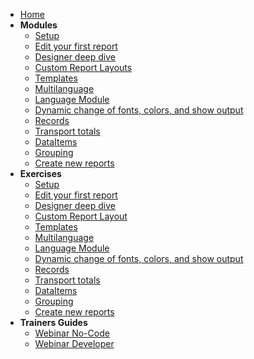 <!-- docs/_sidebar.md -->
<!-- [![ForNAV](/_media/ForNAV_logo_2f_250.png)](https://www.fornav.com/) -->

- [Home](README.md)
- **Modules**
  - [Setup](Modules/01%20Setup/Setup.Trainer.md)
  - [Edit your first report](Modules/02%20Edit%20your%20first%20report/EditYourFirstReport.Trainer.md)
  - [Designer deep dive](Modules/03%20Designer%20deep%20dive/DesignerDeepDive.Trainer.md)
  - [Custom Report Layouts](Modules/04%20Custom%20Report%20Layouts/CustomReportLayout.Trainer.md)
  - [Templates](Modules/05%20Templates/Templates.Trainer.md)
  - [Multilanguage](Modules/06%20Multilanguage/Multilanguage.Trainer.md)
  - [Language Module](modules/07%20Language/Language.Trainer.md)
  - [Dynamic change of fonts, colors, and show output](Modules/08%20Dynamic%20Change%20Fonts/DynamicChangeFonts.Trainer.md)
  - [Records](/Modules/09%20Records/Records.Trainer.md)
  - [Transport totals](/Modules/10%20Transport/Transport.Trainer.md)
  - [DataItems](/Modules/11%20DataItems/DataItems.Trainer.md)
  - [Grouping](/Modules/12%20Grouping/Grouping.Trainer.md)
  - [Create new reports](/Modules/13%20Create%20New%20Report/CreateNewReport.Trainer.md)
- **Exercises**
  - [Setup](Exercises/Setup.Exercise.md)
  - [Edit your first report](Exercises/EditYourFirstReport.Exercise.md)
  - [Designer deep dive](/Exercises/DesignerDeepDive.Exercise.md)
  - [Custom Report Layout](/Exercises/CustomReportLayout.Exercise.md)
  - [Templates](/Exercises/Templates.Exercise.md)
  - [Multilanguage](/Exercises/Multilanguage.Exercise.md)
  - [Language Module](/Exercises/Language.Exercise.md)
  - [Dynamic change of fonts, colors, and show output](/Exercises/DynamicChangeFonts.Exercise.md)
  - [Records](/Exercises/Records.Exercise.md)
  - [Transport totals](/Exercises/Transport.Exercise.md)
  - [DataItems](/Exercises/DataItems.Exercise.md)
  - [Grouping](/Exercises/Grouping.Exercise.md)
  - [Create new reports](/Exercises/CreateNewReport.Exercise.md)
- **Trainers Guides**
  <!-- - [Classroom No-Code](Modules/Classroom%20NoCode.md) -->
  <!-- - [Classroom Developer](Modules/Classroom%20Developer.md) -->
  - [Webinar No-Code](Modules/Webinar%20NoCode.md)
  - [Webinar Developer](Modules/Webinar%20Developer.md)